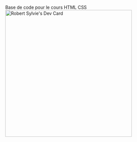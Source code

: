 Base de code pour le cours HTML CSS
<a href="https://app.daily.dev/zeleiph"><img src="https://api.daily.dev/devcards/63e6a37e8a37441da9c0648fac411c1b.png?r=fwh" width="400" alt="Robert Sylvie's Dev Card"/></a>
